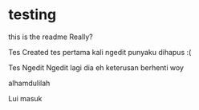 # testing
this is the readme
Really?

Tes Created
tes pertama kali ngedit
punyaku dihapus :(


Tes Ngedit
Ngedit lagi dia
eh keterusan
berhenti woy

alhamdulilah

Lui masuk